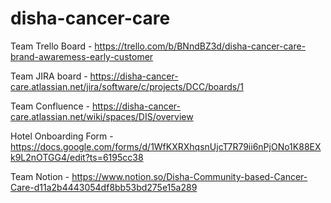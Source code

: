 # disha-cancer-care

Team Trello Board - https://trello.com/b/BNndBZ3d/disha-cancer-care-brand-awaremess-early-customer

Team JIRA board - https://disha-cancer-care.atlassian.net/jira/software/c/projects/DCC/boards/1

Team Confluence - https://disha-cancer-care.atlassian.net/wiki/spaces/DIS/overview

Hotel Onboarding Form - https://docs.google.com/forms/d/1WfKXRXhqsnUjcT7R79ii6nPjONo1K88EXk9L2nOTGG4/edit?ts=6195cc38

Team Notion - https://www.notion.so/Disha-Community-based-Cancer-Care-d11a2b4443054df8bb53bd275e15a289
